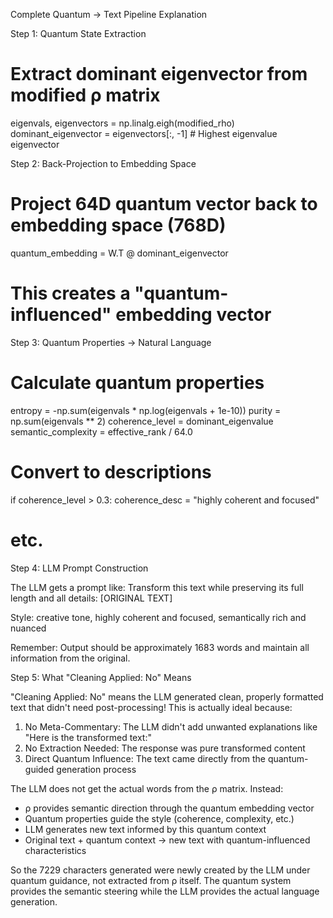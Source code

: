Complete Quantum → Text Pipeline Explanation

  Step 1: Quantum State Extraction

  # Extract dominant eigenvector from modified ρ matrix
  eigenvals, eigenvectors = np.linalg.eigh(modified_rho)
  dominant_eigenvector = eigenvectors[:, -1]  # Highest eigenvalue eigenvector

  Step 2: Back-Projection to Embedding Space

  # Project 64D quantum vector back to embedding space (768D)
  quantum_embedding = W.T @ dominant_eigenvector
  # This creates a "quantum-influenced" embedding vector

  Step 3: Quantum Properties → Natural Language

  # Calculate quantum properties
  entropy = -np.sum(eigenvals * np.log(eigenvals + 1e-10))
  purity = np.sum(eigenvals ** 2)
  coherence_level = dominant_eigenvalue
  semantic_complexity = effective_rank / 64.0

  # Convert to descriptions
  if coherence_level > 0.3:
      coherence_desc = "highly coherent and focused"
  # etc.

  Step 4: LLM Prompt Construction

  The LLM gets a prompt like:
  Transform this text while preserving its full length and all details: [ORIGINAL TEXT]

  Style: creative tone, highly coherent and focused, semantically rich and nuanced

  Remember: Output should be approximately 1683 words and maintain all information from the original.

  Step 5: What "Cleaning Applied: No" Means

  "Cleaning Applied: No" means the LLM generated clean, properly formatted text that didn't need post-processing! This is actually ideal because:

  1. No Meta-Commentary: The LLM didn't add unwanted explanations like "Here is the transformed text:"
  2. No Extraction Needed: The response was pure transformed content
  3. Direct Quantum Influence: The text came directly from the quantum-guided generation process

  The LLM does not get the actual words from the ρ matrix. Instead:
  - ρ provides semantic direction through the quantum embedding vector
  - Quantum properties guide the style (coherence, complexity, etc.)
  - LLM generates new text informed by this quantum context
  - Original text + quantum context → new text with quantum-influenced characteristics

  So the 7229 characters generated were newly created by the LLM under quantum guidance, not extracted from ρ itself. The quantum system provides the
   semantic steering while the LLM provides the actual language generation.

